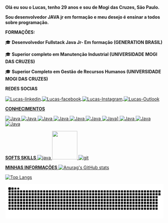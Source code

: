 **Olá eu sou o Lucas, tenho 29 anos e sou de Mogi das Cruzes, São Paulo.**

**Sou desenvolvedor JAVA jr em formação e meu desejo é ensinar a todos sobre programação.**

 **FORMAÇÕES:**

🎓  **Desenvolvedor Fullstack Java Jr- Em formação (GENERATION BRASIL)**

🎓  **Superior completo em Manutenção Industrial (UNIVERSIDADE MOGI DAS CRUZES)**

🎓  **Superior Completo em Gestão de Recursos Humanos (UNIVERSIDADE MOGI DAS CRUZES)**

 **REDES SOCIAS**

<a href="https://www.linkedin.com/in/lucas-silva-3001289b/" target="_blank">
<img align="center" alt="Lucas-linkedin" height="60" width="70" src="https://user-images.githubusercontent.com/86319074/127416561-5c812fe9-94cf-41b8-9923-b376e12c3c8f.gif"
style="max-width:100%;">
</a>

<a href="https://www.facebook.com/profile.php?id=100003102027302" target="_blank">
<img align="center" alt="Lucas-facebook" height="60" width="70" src="https://user-images.githubusercontent.com/86309634/128071349-5ebe1067-482d-4cfd-8879-2cf14ffd4791.gif"
style="max-width:100%;">
</a>

<a href="https://www.instagram.com/luketof/" target="_blank">
<img align="center" alt="Lucas-Instagram" height="60" width="70" src="https://user-images.githubusercontent.com/86309634/128071854-5e13f033-df85-4dd1-be55-6c10a465988d.gif"                                                                 
style="max-width:100%;">
</a>

<a href="https://outlook.live.com/mail/0" target="_blank">
<img align="center" alt="Lucas-Outlook" height="60" width="70" src="https://user-images.githubusercontent.com/86309634/128076155-80396622-dae4-448c-9cca-830cac47a0fa.png"
style="max-width:100%;">
</img>


 **CONHECIMENTOS**

<img alt="Java" src="https://img.shields.io/badge/java-%23ED8B00.svg?style=for-the-badge&logo=java&logoColor=white"/>
<img alt="Java" src="https://img.shields.io/badge/HTML5-E34F26?style=for-the-badge&logo=html5&logoColor=white"/>
<img alt="Java" src="https://img.shields.io/badge/CSS3-1572B6?style=for-the-badge&logo=css3&logoColor=white"/>
<img alt="Java" src="https://img.shields.io/badge/JavaScript-323330?style=for-the-badge&logo=javascript&logoColor=F7DF1E"/>
<img alt="Java" src="https://img.shields.io/badge/Angular-DD0031?style=for-the-badge&logo=angular&logoColor=white"/>
<img alt="Java" src="https://img.shields.io/badge/Bootstrap-563D7C?style=for-the-badge&logo=bootstrap&logoColor=white"/>
<img alt="Java" src="https://img.shields.io/badge/Spring-6DB33F?style=for-the-badge&logo=spring&logoColor=white"/>]
<img alt="Java" src="https://img.shields.io/badge/MySQL-00000F?style=for-the-badge&logo=mysql&logoColor=white"/>
<img alt="Java" src="https://img.shields.io/badge/Microsoft_Office-D83B01?style=for-the-badge&logo=microsoft-office&logoColor=white"/>
<img alt="Java" src="https://img.shields.io/badge/Stack_Overflow-FE7A16?style=for-the-badge&logo=stack-overflow&logoColor=white"/>

 **SOFTS SKILLS**
<img src="https://user-images.githubusercontent.com/86319074/127417170-dec4634c-c792-424f-bdf2-57581715af4a.gif" alt="java" width="80" height="90" style="max-
  width:100%;"></img>
  <img src="https://user-images.githubusercontent.com/86319074/127417329-a64735cf-8db2-49f7-aeb2-5642b8e35814.gif" width="80" height="90" style="max-
  width:100%;"></img>
   <img src="https://cdn.jsdelivr.net/gh/devicons/devicon/icons/git/git-original.svg" alt="git" width="80" height="90" style="max-
  width:100%;"></img>
  
   **MINHAS INFORMAÇÕES**
  ![Anurag's GitHub stats](https://github-readme-stats.vercel.app/api?username=Lucas0092&theme=great-gatsby&show_icons=true)
  
  [![Top Langs](https://github-readme-stats.vercel.app/api/top-langs/?username=Lucas0092&theme=great-gatsby&layout=compact)](https://github.com/anuraghazra/github-readme-stats)

  
  ![Snake animation](https://github.com/Lucas0092/Lucas0092/blob/output/github-contribution-grid-snake.svg)
  
  
